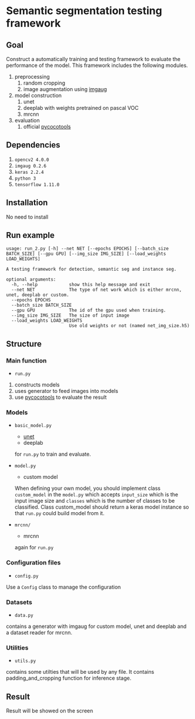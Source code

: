# Semantic segmentation testing framework
## Goal
Construct a automatically training and testing framework to evaluate the performance of the model.
This framework includes the following modules.
1. preprocessing
    1. random cropping
    2. image augmentation using [imgaug](https://github.com/aleju/imgaug)
2. model construction
    1. unet
    2. deeplab with weights pretrained on pascal VOC
    3. mrcnn
3. evaluation
    1. official [pycocotools](https://github.com/cocodataset/cocoapi)

## Dependencies
1. `opencv2 4.0.0`
2. `imgaug 0.2.6`
3. `keras 2.2.4`
4. `python 3`
5. `tensorflow 1.11.0`

## Installation
No need to install

## Run example
```
usage: run_2.py [-h] --net NET [--epochs EPOCHS] [--batch_size BATCH_SIZE] [--gpu GPU] [--img_size IMG_SIZE] [--load_weights LOAD_WEIGHTS]

A testing framework for detection, semantic seg and instance seg.

optional arguments:
  -h, --help            show this help message and exit
  --net NET             The type of net work which is either mrcnn, unet, deeplab or custom.
  --epochs EPOCHS
  --batch_size BATCH_SIZE
  --gpu GPU             The id of the gpu used when training.
  --img_size IMG_SIZE   The size of input image
  --load_weights LOAD_WEIGHTS
                        Use old weights or not (named net_img_size.h5)
```

## Structure
### Main function
* `run.py`

1. constructs models 
2. uses generator to feed images into models
3. use [pycocotools](https://github.com/cocodataset/cocoapi) to evaluate the result

### Models
* `basic_model.py`

    * [unet](https://github.com/zhixuhao/unet) 
    * deeplab 

    for `run.py` to train and evaluate.

* `model.py`

    *  custom model

    When defining your own model, you should implement class `custom_model` in the `model.py` which accepts `input_size` which is the input image size and `classes` which is the number of classes to be classified. Class custom_model should return a keras model instance so that `run.py` could build model from it.

* `mrcnn/`

    * mrcnn

    again for `run.py`


### Configuration files
* `config.py`

Use a `Config` class to manage the configuration

### Datasets
* `data.py`

contains a generator with imgaug for custom model, unet and deeplab and a dataset reader for mrcnn.

### Utilities
* `utils.py`

contains some utilties that will be used by any file. It contains padding_and_cropping function for inference stage.

## Result
Result will be showed on the screen